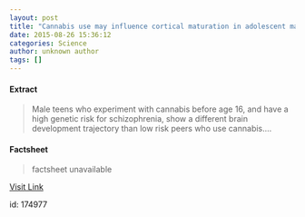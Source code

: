 ```yaml
---
layout: post
title: "Cannabis use may influence cortical maturation in adolescent males"
date: 2015-08-26 15:36:12
categories: Science
author: unknown author
tags: []
---
```



#### Extract
>Male teens who experiment with cannabis before age 16, and have a high genetic risk for schizophrenia, show a different brain development trajectory than low risk peers who use cannabis....

#### Factsheet
>factsheet unavailable

[Visit Link](http://www.sciencedaily.com/releases/2015/08/150826113612.htm)

id:  174977


